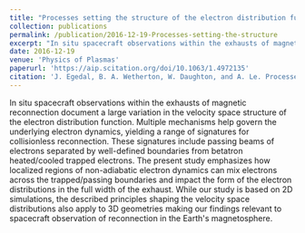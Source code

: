 ```yaml
---
title: "Processes setting the structure of the electron distribution function within the exhausts of anti-parallel reconnection"
collection: publications
permalink: /publication/2016-12-19-Processes-setting-the-structure
excerpt: "In situ spacecraft observations within the exhausts of magnetic reconnection document a large variation in the velocity space structure of the electron distribution function. Multiple mechanisms help govern the underlying electron dynamics, yielding a range of signatures for collisionless reconnection. These signatures include passing beams of electrons separated by well-defined boundaries from betatron heated/cooled trapped electrons. The present study emphasizes how localized regions of non-adiabatic electron dynamics can mix electrons across the trapped/passing boundaries and impact the form of the electron distributions in the full width of the exhaust. While our study is based on 2D simulations, the described principles shaping the velocity space distributions also apply to 3D geometries making our findings relevant to spacecraft observation of reconnection in the Earth's magnetosphere."
date: 2016-12-19
venue: 'Physics of Plasmas'
paperurl: 'https://aip.scitation.org/doi/10.1063/1.4972135'
citation: 'J. Egedal, B. A. Wetherton, W. Daughton, and A. Le. Processes setting the structure of the electron distribution function within the exhausts of anti-parallel reconnection. Physics of Plasmas. 2016.'
---
```

In situ spacecraft observations within the exhausts of magnetic reconnection document a large variation in the velocity space structure of the electron distribution function. Multiple mechanisms help govern the underlying electron dynamics, yielding a range of signatures for collisionless reconnection. These signatures include passing beams of electrons separated by well-defined boundaries from betatron heated/cooled trapped electrons. The present study emphasizes how localized regions of non-adiabatic electron dynamics can mix electrons across the trapped/passing boundaries and impact the form of the electron distributions in the full width of the exhaust. While our study is based on 2D simulations, the described principles shaping the velocity space distributions also apply to 3D geometries making our findings relevant to spacecraft observation of reconnection in the Earth's magnetosphere.